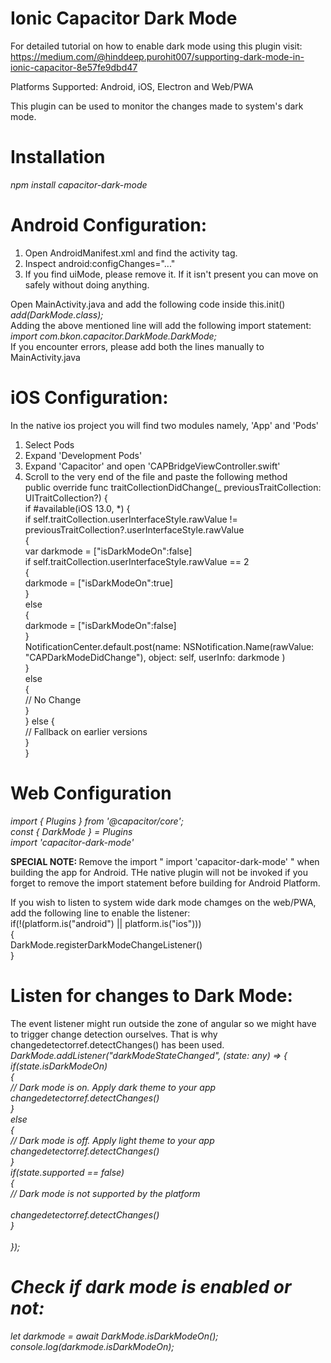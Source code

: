 # Ionic Capacitor Dark Mode

For detailed tutorial on how to enable dark mode using this plugin visit:
https://medium.com/@hinddeep.purohit007/supporting-dark-mode-in-ionic-capacitor-8e57fe9dbd47

Platforms Supported: Android, iOS, Electron and Web/PWA

This plugin can be used to monitor the changes made to system's dark mode.

# Installation <br/>

<i> npm install capacitor-dark-mode </i>

# Android Configuration: <br/>

1. Open AndroidManifest.xml and find the activity tag. <br/>
2. Inspect android:configChanges="..." <br/>
3. If you find uiMode, please remove it. If it isn't present you can move on safely without doing anything.

Open MainActivity.java and add the following code inside this.init() <br/>
<i> add(DarkMode.class); </i> <br/>
Adding the above mentioned line will add the following import statement: <br/>
<i> import com.bkon.capacitor.DarkMode.DarkMode; </i> <br/>
If you encounter errors, please add both the lines manually to MainActivity.java <br/>

# iOS Configuration: <br/>

In the native ios project you will find two modules namely, 'App' and 'Pods' <br/>

1. Select Pods <br/>
2. Expand 'Development Pods' <br/>
3. Expand 'Capacitor' and open 'CAPBridgeViewController.swift' <br/>
4. Scroll to the very end of the file and paste the following method <br/>
   public override func traitCollectionDidChange(\_ previousTraitCollection: UITraitCollection?) { <br/>
   if #available(iOS 13.0, \*) { <br/>
   if self.traitCollection.userInterfaceStyle.rawValue != previousTraitCollection?.userInterfaceStyle.rawValue <br/>
   { <br/>
   var darkmode = ["isDarkModeOn":false] <br/>
   if self.traitCollection.userInterfaceStyle.rawValue == 2 <br/>
   { <br/>
   darkmode = ["isDarkModeOn":true] <br/>
   } <br/>
   else <br/>
   { <br/>
   darkmode = ["isDarkModeOn":false] <br/>
   } <br/>
   NotificationCenter.default.post(name: NSNotification.Name(rawValue: "CAPDarkModeDidChange"), object: self, userInfo: darkmode ) <br/>
   } <br/>
   else <br/>
   { <br/>
   // No Change <br/>
   } <br/>
   } else { <br/>
   // Fallback on earlier versions <br/>
   } <br/>
   } <br/>

# Web Configuration <br/>
<i> import { Plugins } from '@capacitor/core'; </i> <br/>
<i> const { DarkMode } = Plugins </i> <br/>
<i> import 'capacitor-dark-mode' </i> <br/>

<b> SPECIAL NOTE: </b> Remove the import " import 'capacitor-dark-mode' " when building the app for Android. THe native plugin will not be invoked if you forget to remove the import statement before building for Android Platform. 

If you wish to listen to system wide dark mode chamges on the web/PWA, add the following line to enable the listener: <br/>
 if(!(platform.is("android") || platform.is("ios"))) <br/>
    { <br/>
      DarkMode.registerDarkModeChangeListener() <br/>
    } <br/>

# Listen for changes to Dark Mode:
The event listener might run outside the zone of angular so we might have to trigger change detection ourselves. That is why changedetectorref.detectChanges() has been used. <br/>
<i> DarkMode.addListener("darkModeStateChanged", (state: any) => { <br/>
if(state.isDarkModeOn) <br/>
{ <br/>
// Dark mode is on. Apply dark theme to your app <br/>
changedetectorref.detectChanges() <br/>
} <br/>
else <br/>
{ <br/>
// Dark mode is off. Apply light theme to your app <br/>
changedetectorref.detectChanges() <br/>
} <br/>
if(state.supported == false) <br/>
{ <br/>
// Dark mode is not supported by the platform <br/>  
changedetectorref.detectChanges() <br/>
 } <br/>  
 }); <br/>

# Check if dark mode is enabled or not:

let darkmode = await DarkMode.isDarkModeOn(); <br/>
console.log(darkmode.isDarkModeOn); <br/>
